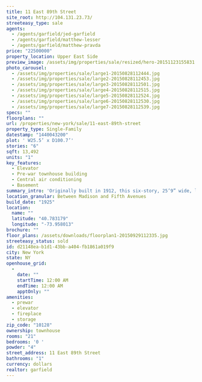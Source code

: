 ```yaml
---
title: 11 East 89th Street
site_root: http://104.131.23.73/
streeteasy_type: sale
agents:
  - /agents/garfield/jed-garfield
  - /agents/garfield/matthew-lesser
  - /agents/garfield/matthew-pravda
price: "22500000"
property_location: Upper East Side
preview_image: /assets/img/properties/sale/resized/hero-20151123155831.jpg
photo_carousel:
  - /assets/img/properties/sale/large1-20150828112444.jpg
  - /assets/img/properties/sale/large2-20150828112453.jpg
  - /assets/img/properties/sale/large3-20150828112501.jpg
  - /assets/img/properties/sale/large4-20150828112515.jpg
  - /assets/img/properties/sale/large5-20150828112524.jpg
  - /assets/img/properties/sale/large6-20150828112530.jpg
  - /assets/img/properties/sale/large7-20150828112539.jpg
specs: ""
floorplans: ""
url: /properties/new-york/sale/11-east-89th-street
property_type: Single-Family
datestamp: "1440043200"
plot: ' W25.5’ x D100.7’'
stories: "6"
sqft: 13,492
units: "1"
key_features:
  - Elevator
  - Pre-war townhouse building
  - Central air conditioning
  - Basement
summary_intro: 'Originally built in 1912, this six-story, 25’9” wide, limestone mansion is located steps from Fifth Avenue, Central Park, and some of the finest museums and private schools. At approximately 13,770 square feet not including basement, the property is presently operated as Trevor Day School’s Early Childhood facility. Property features: ADA compliant elevator, central air-conditioning, reception rooms, classrooms, offices, and two outdoor playgrounds. Property will be delivered vacant.'
location_granular: Between Madison and Fifth Avenues
build_date: "1925"
location:
  name: ""
  latitude: "40.783179"
  longitude: "-73.958013"
brochure: ""
floor_plans: /assets/downloads/floorplan1-20150929112335.jpg
streeteasy_status: sold
id: d21148ea-b1d1-43bb-a404-fb1861a019f9
city: New York
state: NY
openhouse_grid:
  - 
    date: ""
    startTime: 12:00 AM
    endTime: 12:00 AM
    apptOnly: ""
amenities:
  - prewar
  - elevator
  - fireplace
  - storage
zip_code: "10128"
ownership: townhouse
rooms: "21"
bedrooms: '0 '
powder: "4"
street_address: 11 East 89th Street
bathrooms: "1"
currency: dollars
realtor: garfield
---
```

